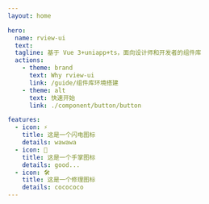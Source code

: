 ```yaml
---
layout: home

hero:
  name: rview-ui
  text:
  tagline: 基于 Vue 3+uniapp+ts，面向设计师和开发者的组件库
  actions:
    - theme: brand
      text: Why rview-ui
      link: /guide/组件库环境搭建
    - theme: alt
      text: 快速开始
      link: ./component/button/button

features:
  - icon: ⚡️
    title: 这是一个闪电图标
    details: wawawa
  - icon: 🖖
    title: 这是一个手掌图标
    details: good...
  - icon: 🛠️
    title: 这是一个修理图标
    details: cocococo
---
```

